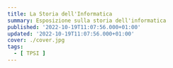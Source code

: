 ```yaml
---
title: La Storia dell'Informatica
summary: Esposizione sulla storia dell'informatica
published: '2022-10-19T11:07:56.000+01:00'
updated: '2022-10-19T11:07:56.000+01:00'
cover: ./cover.jpg
tags:
  - [ TPSI ]
---
```


<script lang="ts">
  import Powerpoint from '$custom/powerpoint.svelte';
</script>

<Powerpoint src="https://docs.google.com/presentation/d/e/2PACX-1vQehNNM-H0KZqb-Mda_9iiH-w_S20ELqA67k9Kpv-IazmcEc_Cgw6qDx1iXogDVk504Szx7YKFolHnC/embed?start=false&loop=false&delayms=5000" title="storia dell'informatica"/>
